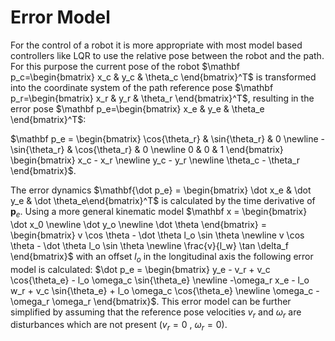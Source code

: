 # Error Model


For the control of a robot it is more appropriate with most model based controllers like LQR to use the relative pose between the robot and the path.
For this purpose the current pose of the robot $\mathbf p_c=\begin{bmatrix} x_c & y_c & \theta_c \end{bmatrix}^T$
is transformed into the coordinate system of the path reference pose $\mathbf p_r=\begin{bmatrix} x_r & y_r & \theta_r \end{bmatrix}^T$, resulting in the error pose $\mathbf p_e=\begin{bmatrix} x_e & y_e & \theta_e \end{bmatrix}^T$:

$\mathbf p_e  =  \begin{bmatrix} \cos{\theta_r} & \sin{\theta_r} & 0 \newline 
                                    -\sin{\theta_r} & \cos{\theta_r} & 0 \newline
                                     0 & 0 & 1
   						 \end{bmatrix}		 \begin{bmatrix}  x_c - x_r \newline  y_c - y_r \newline  \theta_c - \theta_r	 \end{bmatrix}$.

The error dynamics $\mathbf{\dot p_e} = \begin{bmatrix} \dot x_e & \dot y_e & \dot \theta_e\end{bmatrix}^T$ is calculated by the time derivative of $\mathbf p_e$.
Using a more general kinematic model 
$\mathbf x = \begin{bmatrix}  \dot x_0 \newline \dot y_o \newline \dot \theta \end{bmatrix}
           =  \begin{bmatrix} v \cos \theta - \dot \theta l_o \sin \theta \newline 
                              v \cos \theta - \dot \theta l_o \sin \theta \newline
                              \frac{v}{l_w} \tan \delta_f \end{bmatrix}$
with an offset $l_o$ in the longitudinal axis the following error model is calculated:
$\dot p_e   =   \begin{bmatrix}          y_e - v_r + v_c \cos{\theta_e} - l_o \omega_c \sin{\theta_e} \newline
        -\omega_r x_e - l_o w_r + v_c \sin{\theta_e} + l_o \omega_c \cos{\theta_e} \newline
        \omega_c - \omega_r  \omega_r    \end{bmatrix}$.
This error model can be further simplified by assuming that the reference pose velocities $v_r$ and $\omega_r$ are disturbances which are not present ($v_r= 0$  , $\omega_r= 0$).

